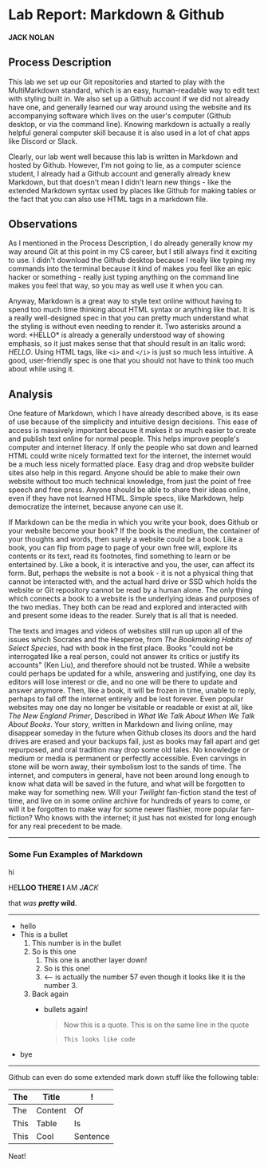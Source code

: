 # Lab Report: Markdown & Github

#### JACK NOLAN

## Process Description

This lab we set up our Git repositories and started to play with the MultiMarkdown standard, which is an easy, human-readable way to edit text with styling built in. We also set up a Github account if we did not already have one, and generally learned our way around using the website and its accompanying software which lives on the user's computer (Github desktop, or via the command line). Knowing markdown is actually a really helpful general computer skill because it is also used in a lot of chat apps like Discord or Slack.

Clearly, our lab went well because this lab is written in Markdown and hosted by Github. However, I'm not going to lie, as a computer science student, I already had a Github account and generally already knew Markdown, but that doesn't mean I didn't learn new things - like the extended Markdown syntax used by places like Github for making tables or the fact that you can also use HTML tags in a markdown file.

## Observations

As I mentioned in the Process Description, I do already generally know my way around Git at this point in my CS career, but I still always find it exciting to use. I didn't download the Github desktop because I really like typing my commands into the terminal because it kind of makes you feel like an epic hacker or something - really just typing anything on the command line makes you feel that way, so you may as well use it when you can.

Anyway, Markdown is a great way to style text online without having to spend too much time thinking about HTML syntax or anything like that. It is a really well-designed spec in that you can pretty much understand what the styling is without even needing to render it. Two asterisks around a word: \*HELLO\* is already a generally understood way of showing emphasis, so it just makes sense that that should result in an italic word: *HELLO*. Using HTML tags, like `<i>` and `</i>` is just so much less intuitive. A good, user-friendly spec is one that you should not have to think too much about while using it.

## Analysis

One feature of Markdown, which I have already described above, is its ease of use because of the simplicity and intuitive design decisions. This ease of access is massively important because it makes it so much easier to create and publish text online for normal people. This helps improve people's computer and internet literacy. If only the people who sat down and learned HTML could write nicely formatted text for the internet, the internet would be a much less nicely formatted place. Easy drag and drop website builder sites also help in this regard. Anyone should be able to make their own website without too much technical knowledge, from just the point of free speech and free press. Anyone should be able to share their ideas online, even if they have not learned HTML. Simple specs, like Markdown, help democratize the internet, because anyone can use it.

If Markdown can be the media in which you write your book, does Github or your website become your book? If the book is the medium, the container of your thoughts and words, then surely a website could be a book. Like a book, you can flip from page to page of your own free will, explore its contents or its text, read its footnotes, find something to learn or be entertained by. Like a book, it is interactive and you, the user, can affect its form. But, perhaps the website is not a book - it is not a physical thing that cannot be interacted with, and the actual hard drive or SSD which holds the website or Git repository cannot be read by a human alone. The only thing which connects a book to a website is the underlying ideas and purposes of the two medias. They both can be read and explored and interacted with and present some ideas to the reader. Surely that is all that is needed.

The texts and images and videos of websites still run up upon all of the issues which Socrates and the Hesperoe, from *The Bookmaking Habits of Select Species*, had with book in the first place. Books "could not be interrogated like a real person, could not answer its critics or justify its accounts" (Ken Liu), and therefore should not be trusted. While a website could perhaps be updated for a while, answering and justifying, one day its editors will lose interest or die, and no one will be there to update and answer anymore. Then, like a book, it will be frozen in time, unable to reply, perhaps to fall off the internet entirely and be lost forever. Even popular websites may one day no longer be visitable or readable or exist at all, like *The New England Primer*, Described in *What We Talk About When We Talk About Books*. Your story, written in Markdown and living online, may disappear someday in the future when Github closes its doors and the hard drives are erased and your backups fail, just as books may fall apart and get repurposed, and oral tradition may drop some old tales. No knowledge or medium or media is permanent or perfectly accessible. Even carvings in stone will be worn away, their symbolism lost to the sands of time. The internet, and computers in general, have not been around long enough to know what data will be saved in the future, and what will be forgotten to make way for something new. Will your *Twilight* fan-fiction stand the test of time, and live on in some online archive for hundreds of years to come, or will it be forgotten to make way for some newer flashier, more popular fan-fiction? Who knows with the internet; it just has not existed for long enough for any real precedent to be made.

---

### Some Fun Examples of Markdown

hi

HE**LLOO THERE I** AM _J**A**CK_ 

that _was_ **_pretty_ wild**.

---

* hello
* This is a bullet
    1. This number is in the bullet
    2. So is this one
        1. This one is another layer down!
        3. So is this one!
        57. <-- is actually the number 57 even though it looks like it is the number 3.
    3. Back again
        * bullets again!
          > Now this is a quote.
          This is on the same line in the quote
      
          > `This looks like code`
* bye

----

Github can even do some extended mark down stuff like the following table:

| The | Title | ! |
| - | - | - |
| The | Content | Of |
| This | Table | Is |
| This | Cool | Sentence |

Neat!
